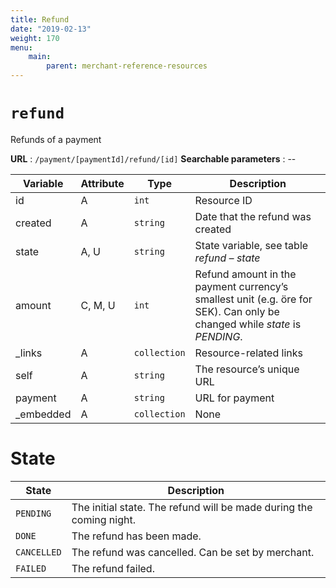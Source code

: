 ```yaml
---
title: Refund
date: "2019-02-13"
weight: 170
menu: 
    main:
        parent: merchant-reference-resources
---
```

# `refund`

Refunds of a payment

**URL** : `/payment/[paymentId]/refund/[id]`
**Searchable parameters** : --

| Variable | Attribute | Type | Description |
|----------|-----------|------|-------------|
| id | A | `int` | Resource ID |
| created | A | `string` | Date that the refund was created |
| state | A, U | `string` | State variable, see table _refund_ _–_ _state_ |
| amount | C, M, U | `int` | Refund amount in the payment currency’s smallest unit (e.g. öre for SEK). Can only be changed while _state_ is _PENDING_. |
| _links | A | `collection` | Resource-related links |
| self | A | `string` | The resource’s unique URL |
| payment | A | `string` | URL for payment |
| _embedded | A | `collection` | None |

# State

| State | Description |
|-------|-------------|
| `PENDING` | The initial state. The refund will be made during the coming night. |
| `DONE` | The refund has been made. |
| `CANCELLED` | The refund was cancelled. Can be set by merchant. |
| `FAILED` | The refund failed. |
